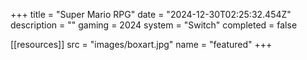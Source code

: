 +++
title = "Super Mario RPG"
date = "2024-12-30T02:25:32.454Z"
description = ""
gaming = 2024
system = "Switch"
completed = false

[[resources]]
src = "images/boxart.jpg"
name = "featured"
+++

<!-- Start writing here...

**Final trophy count: __ of __**

![Trophy List](images/trophies.jpg) -->
